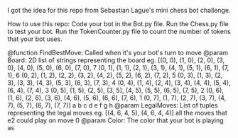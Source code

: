 I got the idea for this repo from Sebastian Lague's mini chess bot challenge.



How to use this repo:
    Code your bot in the Bot.py file.
    Run the Chess.py file to test your bot.
    Run the TokenCounter.py file to count the number of tokens that your bot uses.



@function FindBestMove: Called when it's your bot's turn to move
@param Board: 2D list of strings representing the board
   eg. [(0, 0), (1, 0), (2, 0), (3, 0), (4, 0), (5, 0), (6, 0), (7, 0),
      7 (0, 1), (1, 1), (2, 1), (3, 1), (4, 1), (5, 1), (6, 1), (7, 1),
      6 (0, 2), (1, 2), (2, 2), (3, 2), (4, 2), (5, 2), (6, 2), (7, 2),
      5 (0, 3), (1, 3), (2, 3), (3, 3), (4, 3), (5, 3), (6, 3), (7, 3),
      4 (0, 4), (1, 4), (2, 4), (3, 4), (4, 4), (5, 4), (6, 4), (7, 4),
      3 (0, 5), (1, 5), (2, 5), (3, 5), (4, 5), (5, 5), (6, 5), (7, 5),
      2 (0, 6), (1, 6), (2, 6), (3, 6), (4, 6), (5, 6), (6, 6), (7, 6),
      1 (0, 7), (1, 7), (2, 7), (3, 7), (4, 7), (5, 7), (6, 7), (7, 7)]
          a       b       c       d       e       f       g       h
@param LegalMoves: List of tuples representing the legal moves
   eg. [(4, 6, 4, 5), (4, 6, 4, 4)] all the moves that e2 could play on move 0
@param Color: The color that your bot is playing as
